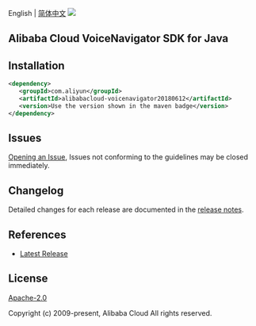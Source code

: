 English | [简体中文](README-CN.md)
![](https://aliyunsdk-pages.alicdn.com/icons/AlibabaCloud.svg)

## Alibaba Cloud VoiceNavigator SDK for Java

## Installation

```xml
<dependency>
   <groupId>com.aliyun</groupId>
   <artifactId>alibabacloud-voicenavigator20180612</artifactId>
   <version>Use the version shown in the maven badge</version>
</dependency>
```

## Issues
[Opening an Issue](https://github.com/aliyun/alibabacloud-java-async-sdk/issues/new), Issues not conforming to the guidelines may be closed immediately.

## Changelog
Detailed changes for each release are documented in the [release notes](./ChangeLog.txt).

## References
* [Latest Release](https://github.com/aliyun/alibabacloud-async-java-sdk/)

## License
[Apache-2.0](http://www.apache.org/licenses/LICENSE-2.0)

Copyright (c) 2009-present, Alibaba Cloud All rights reserved.